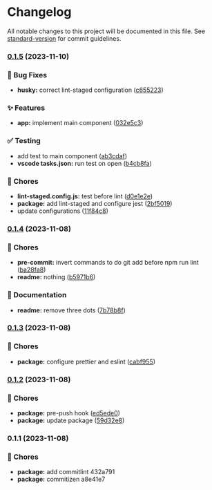 # Changelog

All notable changes to this project will be documented in this file. See [standard-version](https://github.com/conventional-changelog/standard-version) for commit guidelines.

### [0.1.5](https://github.com/delt4d/NextApp/compare/v0.1.4...v0.1.5) (2023-11-10)


### 🐛 Bug Fixes

* **husky:** correct lint-staged configuration ([c655223](https://github.com/delt4d/NextApp/commit/c655223b7c6084da56c103249d17c8f59f79939a))


### ✨ Features

* **app:** implement main component ([032e5c3](https://github.com/delt4d/NextApp/commit/032e5c3aa2bef600d9d3a39d98d2395e3a909422))


### ✅ Testing

* add test to main component ([ab3cdaf](https://github.com/delt4d/NextApp/commit/ab3cdafc56730a4397c421dbc438a0dcf005f151))
* **vscode tasks.json:** run test on open ([b4cb8fa](https://github.com/delt4d/NextApp/commit/b4cb8fada1af6634c35691452313ff191f3f8b80))


### 🚚 Chores

* **lint-staged.config.js:** test before lint ([d0e1e2e](https://github.com/delt4d/NextApp/commit/d0e1e2e348bdff2743389e28152aa42f74919328))
* **package:** add lint-staged and configure jest ([2bf5019](https://github.com/delt4d/NextApp/commit/2bf50190d30a6a4c1e46cfc8dd6345d8940b6ce0))
* update configurations ([11f84c8](https://github.com/delt4d/NextApp/commit/11f84c8b1e6775940a7e4225377e40d527f097b2))

### [0.1.4](https://github.com/delt4d/NextApp/compare/v0.1.3...v0.1.4) (2023-11-08)

### 🚚 Chores

-   **pre-commit:** invert commands to do git add before npm run lint ([ba28fa8](https://github.com/delt4d/NextApp/commit/ba28fa8e3615221833e66310fb2e6dbea1b26d6c))
-   **readme:** nothing ([b5971b6](https://github.com/delt4d/NextApp/commit/b5971b6b11a8cf040abd85da53cab9a802023b87))

### 📝 Documentation

-   **readme:** remove three dots ([7b78b8f](https://github.com/delt4d/NextApp/commit/7b78b8fb79247ceb4644154ef6c4cca993e7cbf8))

### [0.1.3](https://github.com/delt4d/NextApp/compare/v0.1.2...v0.1.3) (2023-11-08)

### 🚚 Chores

-   **package:** configure prettier and eslint ([cabf955](https://github.com/delt4d/NextApp/commit/cabf9555cf362eb709bdf87e951a541bde015ac5))

### [0.1.2](https://github.com/delt4d/NextApp/compare/v0.1.1...v0.1.2) (2023-11-08)

### 🚚 Chores

-   **package:** pre-push hook ([ed5ede0](https://github.com/delt4d/NextApp/commit/ed5ede0f4a1f36f310310d6694d163a9da8b082d))
-   **package:** update package ([59d32e8](https://github.com/delt4d/NextApp/commit/59d32e8e650430e3fdcf6bf394aec08887d5608b))

### 0.1.1 (2023-11-08)

### 🚚 Chores

-   **package:** add commitlint 432a791
-   **package:** commitizen a8e41e7
